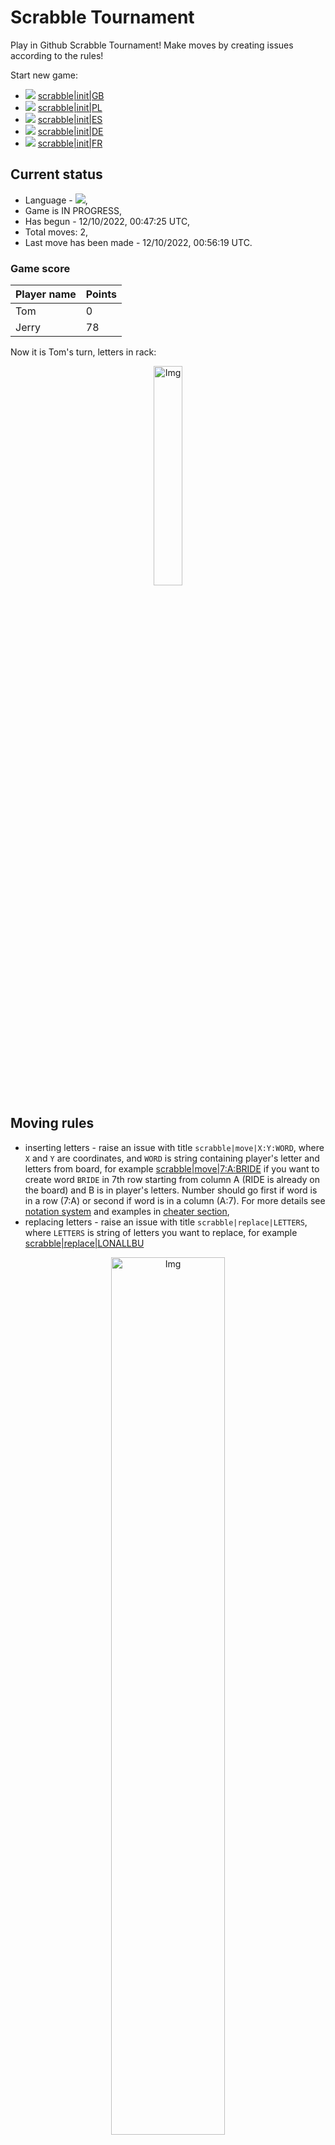 
# Scrabble Tournament
Play in Github Scrabble Tournament! Make moves by creating issues according to the rules!
 
Start new game:

 - ![](https://raw.githubusercontent.com/radosz99/radosz99/main/flags/GB.png)  [scrabble&#124;init&#124;GB](https://github.com/radosz99/radosz99/issues/new?title=scrabble%7Cinit%7CGB&body=Just+push+%27Submit+new+issue%27+or+update+with+your+move.)
 - ![](https://raw.githubusercontent.com/radosz99/radosz99/main/flags/PL.png)  [scrabble&#124;init&#124;PL](https://github.com/radosz99/radosz99/issues/new?title=scrabble%7Cinit%7CPL&body=Just+push+%27Submit+new+issue%27+or+update+with+your+move.)
 - ![](https://raw.githubusercontent.com/radosz99/radosz99/main/flags/ES.png)  [scrabble&#124;init&#124;ES](https://github.com/radosz99/radosz99/issues/new?title=scrabble%7Cinit%7CES&body=Just+push+%27Submit+new+issue%27+or+update+with+your+move.)
 - ![](https://raw.githubusercontent.com/radosz99/radosz99/main/flags/DE.png)  [scrabble&#124;init&#124;DE](https://github.com/radosz99/radosz99/issues/new?title=scrabble%7Cinit%7CDE&body=Just+push+%27Submit+new+issue%27+or+update+with+your+move.)
 - ![](https://raw.githubusercontent.com/radosz99/radosz99/main/flags/FR.png)  [scrabble&#124;init&#124;FR](https://github.com/radosz99/radosz99/issues/new?title=scrabble%7Cinit%7CFR&body=Just+push+%27Submit+new+issue%27+or+update+with+your+move.)

## Current status
 - Language - ![](https://raw.githubusercontent.com/radosz99/radosz99/main/flags/ES.png),
 - Game is IN PROGRESS,
 - Has begun - 12/10/2022, 00:47:25 UTC,
 - Total moves: 2,
 - Last move has been made - 12/10/2022, 00:56:19 UTC.
    
### Game score
| Player name | Points |
 | - | - |  
| Tom | 0
| Jerry | 78

Now it is Tom's turn, letters in rack:
<p align="center">
    <img src="https://raw.githubusercontent.com/radosz99/radosz99/main/rack.png" width=30% alt="Img"/>
</p>

## Moving rules
 - inserting letters - raise an issue with title `scrabble|move|X:Y:WORD`, where `X` and `Y` are coordinates, and `WORD` is string containing player's letter and letters from board, for example [scrabble&#124;move&#124;7:A:BRIDE](https://github.com/radosz99/radosz99/issues/new?title=scrabble%7Cmove%7C7%3AA%3ABRIDE&body=Just+push+%27Submit+new+issue%27+or+update+with+your+move.) if you want to create word `BRIDE` in 7th row starting from column A (RIDE is already on the board) and B is in player's letters. Number should go first if word is in a row (7:A) or second if word is in a column (A:7). For more details see [notation system](https://en.wikipedia.org/wiki/Scrabble#Notation_system) and examples in [cheater section](#cheater),
 - replacing letters - raise an issue with title `scrabble|replace|LETTERS`, where `LETTERS` is string of letters you want to replace, for example [scrabble&#124;replace&#124;LONALLBU](https://github.com/radosz99/radosz99/issues/new?title=scrabble%7Creplace%7CLONALLBU&body=Just+push+%27Submit+new+issue%27+or+update+with+your+move..)
<p align="center">
<img src="https://raw.githubusercontent.com/radosz99/radosz99/main/board.png" width=60% alt="Img"/>
</p>
    
## Leaderboard
| Moves | Who | Points |
| - | - | - |
| 2 | [@radosz99](github.com/radosz99)| 78

<a name="cheater"></a>
## Cheater section  
Are you sure? :smiling_imp: :smiling_imp: :smiling_imp:
<details>
  <summary>Spoiler warning!</summary>
  
  | Id | Move | Issue link | Points |
  | - | - | - | - |  
|1| F:5:barullo | [scrabble&#124;move&#124;F:5:barullo](https://github.com/radosz99/radosz99/issues/new?title=scrabble%7Cmove%7CF%3A5%3Abarullo&body=Just+push+%27Submit+new+issue%27+or+update+with+your+move.) | 37 
|2| E:7:abullona | [scrabble&#124;move&#124;E:7:abullona](https://github.com/radosz99/radosz99/issues/new?title=scrabble%7Cmove%7CE%3A7%3Aabullona&body=Just+push+%27Submit+new+issue%27+or+update+with+your+move.) | 32 
|3| E:1:abullona | [scrabble&#124;move&#124;E:1:abullona](https://github.com/radosz99/radosz99/issues/new?title=scrabble%7Cmove%7CE%3A1%3Aabullona&body=Just+push+%27Submit+new+issue%27+or+update+with+your+move.) | 32 
|4| D:7:valluno | [scrabble&#124;move&#124;D:7:valluno](https://github.com/radosz99/radosz99/issues/new?title=scrabble%7Cmove%7CD%3A7%3Avalluno&body=Just+push+%27Submit+new+issue%27+or+update+with+your+move.) | 32 
|5| F:6:brollan | [scrabble&#124;move&#124;F:6:brollan](https://github.com/radosz99/radosz99/issues/new?title=scrabble%7Cmove%7CF%3A6%3Abrollan&body=Just+push+%27Submit+new+issue%27+or+update+with+your+move.) | 31 
|6| E:7:abollan | [scrabble&#124;move&#124;E:7:abollan](https://github.com/radosz99/radosz99/issues/new?title=scrabble%7Cmove%7CE%3A7%3Aabollan&body=Just+push+%27Submit+new+issue%27+or+update+with+your+move.) | 30 
|7| E:3:abollan | [scrabble&#124;move&#124;E:3:abollan](https://github.com/radosz99/radosz99/issues/new?title=scrabble%7Cmove%7CE%3A3%3Aabollan&body=Just+push+%27Submit+new+issue%27+or+update+with+your+move.) | 30 
|8| F:3:bollar | [scrabble&#124;move&#124;F:3:bollar](https://github.com/radosz99/radosz99/issues/new?title=scrabble%7Cmove%7CF%3A3%3Abollar&body=Just+push+%27Submit+new+issue%27+or+update+with+your+move.) | 30 
|9| F:6:brolla | [scrabble&#124;move&#124;F:6:brolla](https://github.com/radosz99/radosz99/issues/new?title=scrabble%7Cmove%7CF%3A6%3Abrolla&body=Just+push+%27Submit+new+issue%27+or+update+with+your+move.) | 30 
|10| F:5:lloran | [scrabble&#124;move&#124;F:5:lloran](https://github.com/radosz99/radosz99/issues/new?title=scrabble%7Cmove%7CF%3A5%3Alloran&body=Just+push+%27Submit+new+issue%27+or+update+with+your+move.) | 30 
</details>
    
## Latest moves
<details>
  <summary>Show latest 10 moves</summary>
  
  | Id | Type | Move / Letters to replace | Created words / New letters | Date | Points | Player | Who |
  | - | - | - | - | - | - | - | - |
|1| INSERT | 7:D:varonil | ['VARONIL'] | 12/10/2022, 00:56:19 UTC | 78 | Jerry | [@radosz99](github.com/radosz99) |
|0| REPLACE | ['N', 'R', 'T', 'D', 'D', 'H', 'T'] | LONALLBU | 12/10/2022, 00:48:11 UTC | 0 | Tom | [@radosz99](github.com/radosz99) |
</details>
    